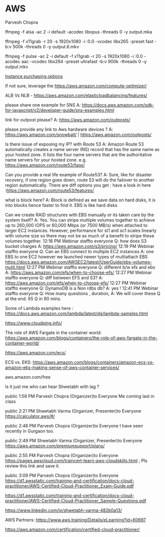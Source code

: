 # AWS

Parvesh Chopra

ffmpeg -f alsa -ac 2 -i default -acodec libopus -threads 0 -y output.mka

ffmpeg -f x11grab -r 20 -s 1920x1080 -i :0.0 -vcodec libx265 -preset fast -b:v 500k -threads 0 -y output.6.mkv

ffmpeg -f pulse -ac 2 -i default -f x11grab -r 20 -s 1920x1080 -i :0.0 -acodec aac -vcodec libx264 -preset ultrafast -b:v 900k -threads 0 -y output.mkv

[Instance purchasing options](https://docs.aws.amazon.com/AWSEC2/latest/UserGuide/instance-purchasing-options.html)

If not sure, leverage the https://aws.amazon.com/compute-optimizer/

ALB Vs NLB - https://aws.amazon.com/elasticloadbalancing/features/

please share one example for SNS
A:
https://docs.aws.amazon.com/sdk-for-javascript/v2/developer-guide/sns-examples.html

link for outpost please?
A:
https://aws.amazon.com/outposts/

please provide any link to Aws hardware devices ?
A:
https://aws.amazon.com/snowball/ | https://aws.amazon.com/outposts/

Is there issue of exposing my IP? with Route 53
A:
Amazon Route 53 automatically creates a name server (NS) record that has the same name as your hosted zone. It lists the four name servers that are the authoritative name servers for your hosted zone. e.g. https://aws.amazon.com/route53/faqs/

Can you provide a real life example of Route53?
A:
Sure, like for disaster recovery, if one region goes down, route 53 will do the failover to another region automatically. There are diff options you get : have a look in here :https://aws.amazon.com/route53/features/

what is block here?
A:
Block is defined as we save data on hard disks, it is into blocks hence faster to find it. EBS is like hard disks

Can we create RAID structures with EBS manually or its taken care by the system itself?
A:
Yes. You can stripe multiple volumes together to achieve up to 260,000 IOPS or 60,000 Mbps (or 7500 MB/s) when attached to larger EC2 instances. However, performance for st1 and sc1 scales linearly with volume size so there may not be as much of a benefit to stripe these volumes together.
12:16 PM
Webinar staffto everyone
Q:
how does S3 bucket charges
A:
https://aws.amazon.com/s3/pricing/
12:19 PM
Webinar staffto everyone
Q:
Can an EBS connect to multiple EC2 instances
A:
one EBS to one EC2 however we launched newer types of multiattach EBS https://docs.aws.amazon.com/AWSEC2/latest/UserGuide/ebs-volumes-multi.html
12:27 PM
Webinar staffto everyone
Q:
different b/w efs and ebs
A:
https://aws.amazon.com/efs/when-to-choose-efs/
12:27 PM
Webinar staffto everyone
Q:
diff between EFS and S3?
A:
https://aws.amazon.com/efs/when-to-choose-efs/
12:27 PM
Webinar staffto everyone
Q:
DynamoDB is a Non rdbs db?
A:
yes !
12:41 PM
Webinar staffto everyone
Q:
How many questions , duration,
A:
We will cover these Q at the end. 65 Q in 90 mins.

Some of Lambda examples here : https://docs.aws.amazon.com/lambda/latest/dg/lambda-samples.html

https://www.cloudping.info/

The role of AWS Fargate in the container world: https://aws.amazon.com/blogs/containers/the-role-of-aws-fargate-in-the-container-world/

https://aws.amazon.com/ecs/

ECS vs. EKS: https://aws.amazon.com/blogs/containers/amazon-ecs-vs-amazon-eks-making-sense-of-aws-container-services/

aws.amazon.com/free

Is it just me who can hear Shwetabh with lag ?

public 1:58 PM
Parvesh Chopra (Organizer)to Everyone
Me coming last in class

public 2:21 PM
Shwetabh Varma (Organizer, Presenter)to Everyone
https://calculator.aws/#/

public 2:46 PM
Parvesh Chopra (Organizer)to Everyone
I have seen recently in Gurgaon too.

public 2:49 PM
Shwetabh Varma (Organizer, Presenter)to Everyone
https://aws.amazon.com/premiumsupport/plans/

public 2:55 PM
Parvesh Chopra (Organizer)to Everyone
https://pages.awscloud.com/traincert-learn-aws-cloudskills.html ; Pls review this link and save it.

public 3:09 PM
Parvesh Chopra (Organizer)to Everyone
https://d1.awsstatic.com/training-and-certification/docs-cloud-practitioner/AWS-Certified-Cloud-Practitioner_Exam-Guide.pdf

https://d1.awsstatic.com/training-and-certification/docs-cloud-practitioner/AWS-Certified-Cloud-Practitioner_Sample-Questions.pdf

https://www.linkedin.com/in/shwetabh-varma-482b0a13/

AWS Partners: https://www.aws.training/Details/eLearning?id=60697

https://aws.amazon.com/certification/certified-cloud-practitioner/
